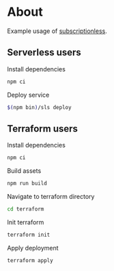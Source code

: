 # About

Example usage of [subscriptionless](https://github.com/andyrichardson/subscriptionless).

## Serverless users

Install dependencies

```sh
npm ci
```

Deploy service

```sh
$(npm bin)/sls deploy
```

## Terraform users

Install dependencies

```sh
npm ci
```

Build assets

```sh
npm run build
```

Navigate to terraform directory

```sh
cd terraform
```

Init terraform

```sh
terraform init
```

Apply deployment

```
terraform apply
```
